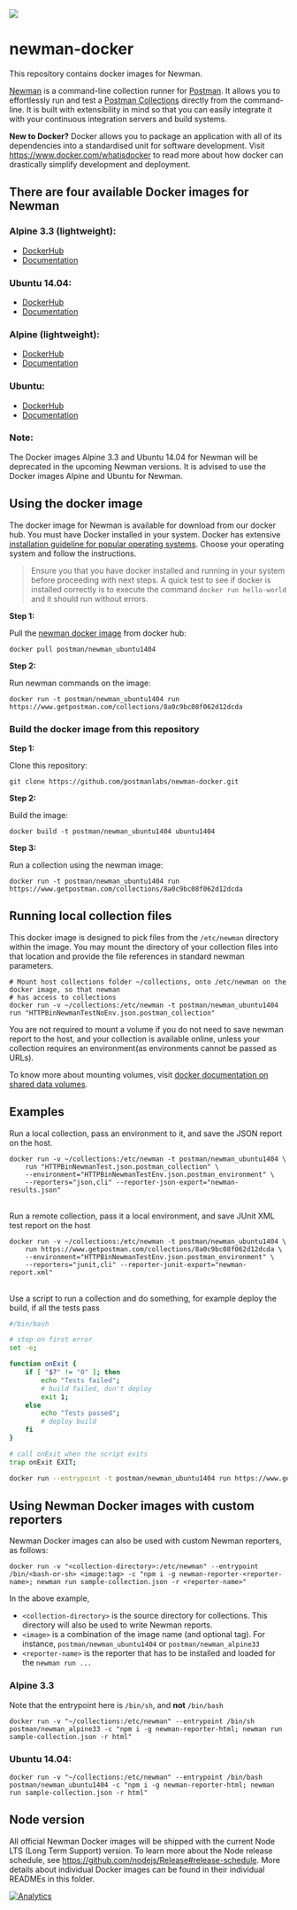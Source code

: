 <img src="https://s3.amazonaws.com/web-artefacts/cartoon-whale-8.gif+(400%C3%97225).png">

# newman-docker 

This repository contains docker images for Newman.

<a href="https://github.com/postmanlabs/newman" target="_blank">Newman</a> is a command-line collection runner for
<a href="https://getpostman.com" target="_blank">Postman</a>. It allows you to effortlessly run and test a
<a href="https://www.getpostman.com/docs/collections" target="_blank">Postman Collections<a/> directly from the
command-line. It is built with extensibility in mind so that you can easily integrate it with your continuous
integration servers and build systems.

**New to Docker?** Docker allows you to package an application with all of its dependencies into a standardised unit for
software development. Visit
<a href="https://www.docker.com/whatisdocker" target="_blank">https://www.docker.com/whatisdocker</a> to read more about
how docker can drastically simplify development and deployment.

## There are four available Docker images for Newman
### Alpine 3.3 (lightweight):
   * <a href="https://hub.docker.com/r/postman/newman_alpine33/">DockerHub</a>
   * <a href="https://github.com/postmanlabs/newman/tree/develop/docker/images/alpine33">Documentation</a>

### Ubuntu 14.04:
   * <a href="https://hub.docker.com/r/postman/newman_ubuntu1404/">DockerHub</a>
   * <a href="https://github.com/postmanlabs/newman/tree/develop/docker/images/ubuntu1404">Documentation</a>

### Alpine (lightweight):
   * <a href="https://hub.docker.com/r/postman/newman_alpine/">DockerHub</a>
   * <a href="https://github.com/postmanlabs/newman/tree/develop/docker/images/alpine">Documentation</a>

### Ubuntu:
   * <a href="https://hub.docker.com/r/postman/newman_ubuntu/">DockerHub</a>
   * <a href="https://github.com/postmanlabs/newman/tree/develop/docker/images/ubuntu">Documentation</a>

### Note:
The Docker images Alpine 3.3 and Ubuntu 14.04 for Newman will be deprecated in the upcoming Newman versions. It is advised to use the Docker images Alpine and Ubuntu for Newman.

## Using the docker image

The docker image for Newman is available for download from our docker hub. You must have Docker installed in your
system. Docker has extensive <a href="https://docs.docker.com/installation/" target="_blank">installation guideline for
popular operating systems</a>. Choose your operating system and follow the instructions.

> Ensure you that you have docker installed and running in your system before proceeding with next steps. A quick test
> to see if docker is installed correctly is to execute the command `docker run hello-world` and it should run without
> errors.

**Step 1:**

Pull the <a href="https://registry.hub.docker.com/u/postman/newman_ubuntu1404/" target="_blank">newman docker
image</a> from docker hub:

```terminal
docker pull postman/newman_ubuntu1404
```

**Step 2:**

Run newman commands on the image:

```terminal
docker run -t postman/newman_ubuntu1404 run https://www.getpostman.com/collections/8a0c9bc08f062d12dcda
```

### Build the docker image from this repository


**Step 1:**

Clone this repository:

```terminal
git clone https://github.com/postmanlabs/newman-docker.git
```

**Step 2:**

Build the image:

```terminal
docker build -t postman/newman_ubuntu1404 ubuntu1404
```

**Step 3:**

Run a collection using the newman image:

```terminal
docker run -t postman/newman_ubuntu1404 run https://www.getpostman.com/collections/8a0c9bc08f062d12dcda
```


## Running local collection files

This docker image is designed to pick files from the `/etc/newman` directory within the image. You may mount the
directory of your collection files into that location and provide the file references in standard newman parameters.


```terminal
# Mount host collections folder ~/collections, onto /etc/newman on the docker image, so that newman
# has access to collections
docker run -v ~/collections:/etc/newman -t postman/newman_ubuntu1404 run "HTTPBinNewmanTestNoEnv.json.postman_collection"
```

You are not required to mount a volume if you do not need to save newman report to the host, and your collection is
available online, unless your collection requires an environment(as environments cannot be passed as URLs).

To know more about mounting volumes, visit
<a href="https://docs.docker.com/userguide/dockervolumes/" target="_blank">docker documentation on shared data volumes</a>.


## Examples

Run a local collection, pass an environment to it, and save the JSON report on the host.

```terminal
docker run -v ~/collections:/etc/newman -t postman/newman_ubuntu1404 \
    run "HTTPBinNewmanTest.json.postman_collection" \
    --environment="HTTPBinNewmanTestEnv.json.postman_environment" \
    --reporters="json,cli" --reporter-json-export="newman-results.json"
```

<br />Run a remote collection, pass it a local environment, and save JUnit XML test report on the host

```terminal
docker run -v ~/collections:/etc/newman -t postman/newman_ubuntu1404 \
    run https://www.getpostman.com/collections/8a0c9bc08f062d12dcda \
    --environment="HTTPBinNewmanTestEnv.json.postman_environment" \
    --reporters="junit,cli" --reporter-junit-export="newman-report.xml"
```

<br />Use a script to run a collection and do something, for example deploy the build, if all the tests pass

```bash
#/bin/bash

# stop on first error
set -e;

function onExit {
    if [ "$?" != "0" ]; then
        echo "Tests failed";
        # build failed, don't deploy
        exit 1;
    else
        echo "Tests passed";
        # deploy build
    fi
}

# call onExit when the script exits
trap onExit EXIT;

docker run --entrypoint -t postman/newman_ubuntu1404 run https://www.getpostman.com/collections/8a0c9bc08f062d12dcda --suppress-exit-code;
```

## Using Newman Docker images with custom reporters
Newman Docker images can also be used with custom Newman reporters, as follows:
```console
docker run -v "<collection-directory>:/etc/newman" --entrypoint /bin/<bash-or-sh> <image:tag> -c "npm i -g newman-reporter-<reporter-name>; newman run sample-collection.json -r <reporter-name>"
```

In the above example,
* `<collection-directory>` is the source directory for collections. This directory will also be used to write Newman reports.
* `<image>` is a combination of the image name (and optional tag). For instance, `postman/newman_ubuntu1404` or `postman/newman_alpine33`
* `<reporter-name>` is the reporter that has to be installed and loaded for the `newman run ...`

### Alpine 3.3
Note that the entrypoint here is `/bin/sh`, and **not** `/bin/bash`
```console
docker run -v "~/collections:/etc/newman" --entrypoint /bin/sh postman/newman_alpine33 -c "npm i -g newman-reporter-html; newman run sample-collection.json -r html"
```

### Ubuntu 14.04:
```console
docker run -v "~/collections:/etc/newman" --entrypoint /bin/bash postman/newman_ubuntu1404 -c "npm i -g newman-reporter-html; newman run sample-collection.json -r html"
```

## Node version
All official Newman Docker images will be shipped with the current Node LTS (Long Term Support) version. To learn more
about the Node release schedule, see https://github.com/nodejs/Release#release-schedule. More details about individual
Docker images can be found in their individual READMEs in this folder.

[![Analytics](https://ga-beacon.appspot.com/UA-43979731-9/newman-docker/readme)](https://www.getpostman.com)
